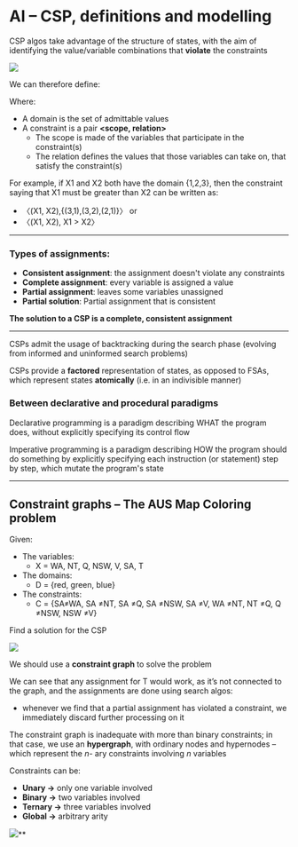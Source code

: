 ﻿# AI – CSP, definitions and modelling

CSP algos take advantage of the structure of states, with the aim of identifying the value/variable combinations that **violate** the constraints

![](1.png)

We can therefore define:

Where:

- A domain is the set of admittable values 
- A constraint is a pair **<scope, relation>**
  - The scope is made of the variables that participate in the constraint(s)
  - The relation defines the values that those variables can take on, that satisfy the constraint(s)

For example, if X1 and X2 both have the domain {1,2,3}, then the constraint saying that X1 must be greater than X2 can be written as:

- 〈(X1, X2),{(3,1),(3,2),(2,1)}〉 or 
- 〈(X1, X2), X1 > X2〉

--------

### Types of assignments:

- **Consistent assignment**: the assignment doesn't violate any constraints
- **Complete assignment**: every variable is assigned a value 
- **Partial assignment**: leaves some variables unassigned
- **Partial solution**: Partial assignment that is consistent

**The solution to a CSP is a complete, consistent assignment**

------------

CSPs admit the usage of backtracking during the search phase (evolving from informed and uninformed search problems)

CSPs provide a **factored** representation of states, as opposed to FSAs, which represent states **atomically** (i.e. in an indivisible manner)

### Between declarative and procedural paradigms

Declarative programming is a paradigm describing WHAT the program does, without explicitly specifying its control flow

Imperative programming is a paradigm describing HOW the program should do something by explicitly specifying each instruction (or statement) step by step, which mutate the program's state

-----------

## Constraint graphs – The AUS Map Coloring problem

Given:

- The variables: 
  - X = WA, NT, Q, NSW, V, SA, T
- The domains: 
  - D = {red, green, blue}
- The constraints: 
  - C = {SA≠WA, SA ≠NT, SA ≠Q, SA ≠NSW, SA ≠V, WA ≠NT, NT ≠Q, Q ≠NSW, NSW ≠V}

Find a solution for the CSP

![](2.png)

We should use a **constraint graph** to solve the problem

We can see that any assignment for T would work, as it’s not connected to the graph, and the assignments are done using search algos: 
- whenever we find that a partial assignment has violated a constraint, we immediately discard further processing on it

The constraint graph is inadequate with more than binary constraints; in that case, we use an **hypergraph**, with ordinary nodes and hypernodes – which represent the *n-* ary constraints involving *n* variables

Constraints can be:

- **Unary →** only one variable involved
- **Binary →** two variables involved
- **Ternary →** three variables involved
- **Global →** arbitrary arity 

![](3.png)**

